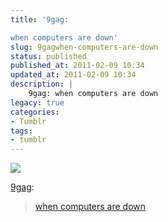 ```yaml
---
title: '9gag:

when computers are down'
slug: 9gagwhen-computers-are-down
status: published
published_at: 2011-02-09 10:34
updated_at: 2011-02-09 10:34
description: |
    9gag: when computers are down
legacy: true
categories:
- Tumblr
tags:
- tumblr
---
```


<p><img decoding="async" src="http://25.media.tumblr.com/tumblr_lgbq1d0RQW1qzxzwwo1_500.jpg"/></p>
<p><a href="http://tumblr.9gag.com/post/3189111444" >9gag</a>:</p>
<blockquote>
<p><a href="http://9gag.com/gag/76894" >when computers are down</a></p>
</blockquote>
